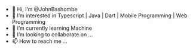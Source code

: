 - 👋 Hi, I’m @JohnBashombe
- 👀 I’m interested in Typescript | Java | Dart | Mobile Programming | Web Programming
- 🌱 I’m currently learning Machine 
- 💞️ I’m looking to collaborate on ...
- 📫 How to reach me ...

<!---
JohnBashombe/JohnBashombe is a ✨ special ✨ repository because its `README.md` (this file) appears on your GitHub profile.
You can click the Preview link to take a look at your changes.
--->
